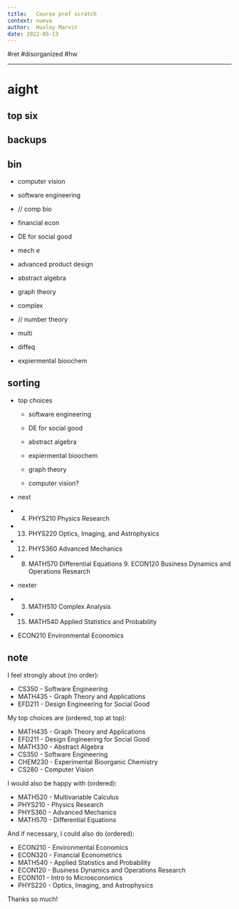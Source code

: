 ```yaml
---
title:   Course pref scratch 
context: nueva
author:  Huxley Marvit
date: 2022-05-13
---
```


 #ret #disorganized  #hw  
***

# aight



## top six

## backups 


## bin
- computer vision
- software engineering 
- // comp bio

- financial econ
- DE for social good
- mech e
- advanced product design

- abstract algebra
- graph theory 
- complex
- // number theory
- multi
- diffeq
- expiermental bioochem

## sorting

- top choices 
	- software engineering 
	- DE for social good
	- abstract algebra
	- expiermental bioochem
	- graph theory 
	
	- computer vision?

- next 
 -  4. PHYS210 Physics Research
 - 13. PHYS220 Optics, Imaging, and Astrophysics
 -  12. PHYS360 Advanced Mechanics 
 -  8. MATH570 Differential Equations 9. ECON120 Business Dynamics and Operations Research
- nexter
 -  3. MATH510 Complex Analysis
 -  15. MATH540 Applied Statistics and Probability
 -  ECON210 Environmental Economics
	
## note

I feel strongly about (no order): 
- CS350 - Software Engineering
- MATH435 - Graph Theory and Applications
- EFD211 - Design Engineering for Social Good

My top choices are (ordered, top at top): 
- MATH435 - Graph Theory and Applications
- EFD211 - Design Engineering for Social Good
- MATH330 - Abstract Algebra
- CS350 - Software Engineering
- CHEM230 - Experimental Bioorganic Chemistry
- CS280 - Computer Vision

I would also be happy with (ordered): 
 - MATH520 - Multivariable Calculus
 - PHYS210 - Physics Research
 - PHYS360 - Advanced Mechanics 
 - MATH570 - Differential Equations 

And if necessary, I could also do (ordered):
 - ECON210 - Environmental Economics
 - ECON320 - Financial Econometrics
 - MATH540 - Applied Statistics and Probability
 - ECON120 - Business Dynamics and Operations Research
 - ECON101 - Intro to Microeconomics
 - PHYS220 - Optics, Imaging, and Astrophysics

Thanks so much! 























